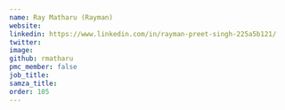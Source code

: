 ```yaml
---
name: Ray Matharu (Rayman)
website:
linkedin: https://www.linkedin.com/in/rayman-preet-singh-225a5b121/
twitter:
image:
github: rmatharu
pmc_member: false
job_title:
samza_title:
order: 105
---
```

<!--
   Licensed to the Apache Software Foundation (ASF) under one or more
   contributor license agreements.  See the NOTICE file distributed with
   this work for additional information regarding copyright ownership.
   The ASF licenses this file to You under the Apache License, Version 2.0
   (the "License"); you may not use this file except in compliance with
   the License.  You may obtain a copy of the License at

       http://www.apache.org/licenses/LICENSE-2.0

   Unless required by applicable law or agreed to in writing, software
   distributed under the License is distributed on an "AS IS" BASIS,
   WITHOUT WARRANTIES OR CONDITIONS OF ANY KIND, either express or implied.
   See the License for the specific language governing permissions and
   limitations under the License.
-->
